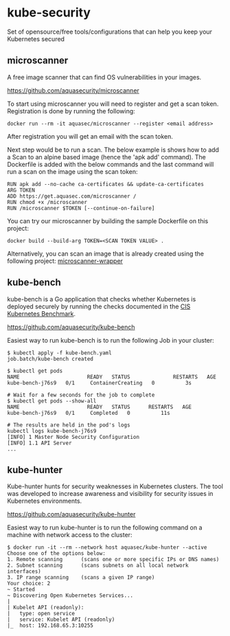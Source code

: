 # kube-security
Set of opensource/free tools/configurations that can help you keep your Kubernetes secured

## microscanner
A free image scanner that can find OS vulnerabilities in your images.

https://github.com/aquasecurity/microscanner

To start using microscanner you will need to register and get a scan token.
Registration is done by running the following:

```
docker run --rm -it aquasec/microscanner --register <email address>
```
After registration you will get an email with the scan token.

Next step would be to run a scan. The below example is shows how to add a Scan to an alpine based image (hence the 'apk add' command). The Dockerfile is added with the below commands and the last command will run a scan on the image using the scan token:

```
RUN apk add --no-cache ca-certificates && update-ca-certificates
ARG TOKEN
ADD https://get.aquasec.com/microscanner /
RUN chmod +x /microscanner
RUN /microscanner $TOKEN [--continue-on-failure]
```
You can try our microscanner by building the sample Dockerfile on this project: 

```
docker build --build-arg TOKEN=<SCAN TOKEN VALUE> .
```

Alternatively, you can scan an image that is already created using the following project:
[microscanner-wrapper](https://github.com/lukebond/microscanner-wrapper) 

## kube-bench
kube-bench is a Go application that checks whether Kubernetes is deployed securely by running the checks documented in the [CIS Kubernetes Benchmark](https://www.cisecurity.org/benchmark/kubernetes/).

https://github.com/aquasecurity/kube-bench

Easiest way to run kube-bench is to run the following Job in your cluster:

```
$ kubectl apply -f kube-bench.yaml
job.batch/kube-bench created

$ kubectl get pods
NAME                      READY   STATUS              RESTARTS   AGE
kube-bench-j76s9   0/1     ContainerCreating   0          3s

# Wait for a few seconds for the job to complete
$ kubectl get pods --show-all
NAME                      READY   STATUS      RESTARTS   AGE
kube-bench-j76s9   0/1     Completed   0          11s

# The results are held in the pod's logs
kubectl logs kube-bench-j76s9
[INFO] 1 Master Node Security Configuration
[INFO] 1.1 API Server
...
```

## kube-hunter
Kube-hunter hunts for security weaknesses in Kubernetes clusters. The tool was developed to increase awareness and visibility for security issues in Kubernetes environments. 

https://github.com/aquasecurity/kube-hunter

Easiest way to run kube-hunter is to run the following command on a machine with network access to the cluster:

```
$ docker run -it --rm --network host aquasec/kube-hunter --active
Choose one of the options below:
1. Remote scanning      (scans one or more specific IPs or DNS names)
2. Subnet scanning      (scans subnets on all local network interfaces)
3. IP range scanning    (scans a given IP range)
Your choice: 2
~ Started
~ Discovering Open Kubernetes Services...
|
| Kubelet API (readonly):
|   type: open service
|   service: Kubelet API (readonly)
|_  host: 192.168.65.3:10255
```
